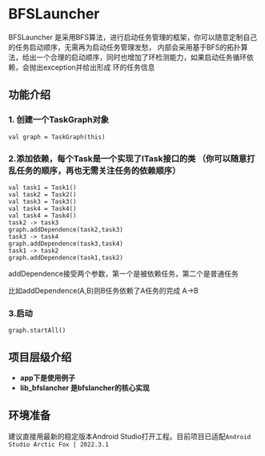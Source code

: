 # BFSLauncher
BFSLauncher 是采用BFS算法，进行启动任务管理的框架，你可以随意定制自己的任务启动顺序，无需再为启动任务管理发愁，
内部会采用基于BFS的拓扑算法，给出一个合理的启动顺序，同时也增加了环检测能力，如果启动任务循环依赖，会抛出exception并给出形成
环的任务信息




## 功能介绍
### 1. 创建一个TaskGraph对象
```
val graph = TaskGraph(this)
```
### 2.添加依赖，每个Task是一个实现了ITask接口的类 （你可以随意打乱任务的顺序，再也无需关注任务的依赖顺序）
```
val task1 = Task1()
val task2 = Task2()
val task3 = Task3()
val task4 = Task4()
val task4 = Task4()
task2 -> task3 
graph.addDependence(task2,task3)
task3 -> task4
graph.addDependence(task3,task4)
task1 -> task2
graph.addDependence(task1,task2)
```
addDependence接受两个参数，第一个是被依赖任务，第二个是普通任务

比如addDependence(A,B)则B任务依赖了A任务的完成 A->B 

### 3.启动
```
graph.startAll()
```





## 项目层级介绍
* **app下是使用例子**
* **lib_bfslancher 是bfslancher的核心实现**

## 环境准备
建议直接用最新的稳定版本Android Studio打开工程。目前项目已适配`Android Studio Arctic Fox | 2022.3.1`
### 
